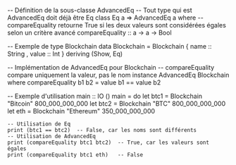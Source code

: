 -- Définition de la sous-classe AdvancedEq
-- Tout type qui est AdvancedEq doit déjà être Eq
class Eq a => AdvancedEq a where
    -- compareEquality retourne True si les deux valeurs sont considérées égales selon un critère avancé
    compareEquality :: a -> a -> Bool

-- Exemple de type Blockchain
data Blockchain = Blockchain
    { name  :: String
    , value :: Int
    } deriving (Show, Eq)

-- Implémentation de AdvancedEq pour Blockchain
-- compareEquality compare uniquement la valeur, pas le nom
instance AdvancedEq Blockchain where
    compareEquality b1 b2 = value b1 == value b2

-- Exemple d'utilisation
main :: IO ()
main = do
    let btc1 = Blockchain "Bitcoin" 800_000_000_000
    let btc2 = Blockchain "BTC" 800_000_000_000
    let eth  = Blockchain "Ethereum" 350_000_000_000

    -- Utilisation de Eq
    print (btc1 == btc2)  -- False, car les noms sont différents
    -- Utilisation de AdvancedEq
    print (compareEquality btc1 btc2)  -- True, car les valeurs sont égales
    print (compareEquality btc1 eth)   -- False
